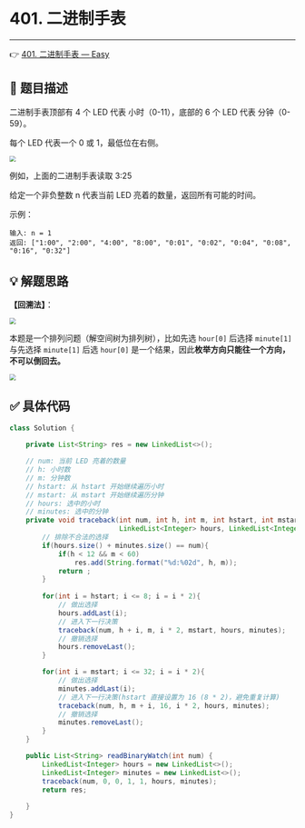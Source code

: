 # 401. 二进制手表

---

👉 [401. 二进制手表 — Easy](https://leetcode-cn.com/problems/binary-watch/)

## 📜 题目描述

二进制手表顶部有 4 个 LED 代表 小时（0-11），底部的 6 个 LED 代表 分钟（0-59）。

每个 LED 代表一个 0 或 1，最低位在右侧。

<img src="https://cs-wiki.oss-cn-shanghai.aliyuncs.com/img/20201112150821.png" style="zoom:67%;" />

例如，上面的二进制手表读取 3:25

给定一个非负整数 n 代表当前 LED 亮着的数量，返回所有可能的时间。

示例：

```
输入: n = 1
返回: ["1:00", "2:00", "4:00", "8:00", "0:01", "0:02", "0:04", "0:08", "0:16", "0:32"]
```

## 💡 解题思路

**【回溯法】**：

<img src="https://cs-wiki.oss-cn-shanghai.aliyuncs.com/img/20201112151514.png" style="zoom:67%;" />

本题是一个排列问题（解空间树为排列树），比如先选 `hour[0]` 后选择 `minute[1]` 与先选择 `minute[1]` 后选 `hour[0]` 是一个结果，因此**枚举方向只能往一个方向，不可以倒回去。**

<img src="https://cs-wiki.oss-cn-shanghai.aliyuncs.com/img/20201112151558.png" style="zoom: 67%;" />


## ✅  具体代码 


```java
class Solution {
    
    private List<String> res = new LinkedList<>();

    // num: 当前 LED 亮着的数量
    // h: 小时数
    // m: 分钟数
    // hstart: 从 hstart 开始继续遍历小时
    // mstart: 从 mstart 开始继续遍历分钟
    // hours: 选中的小时
    // minutes: 选中的分钟
    private void traceback(int num, int h, int m, int hstart, int mstart,
                           LinkedList<Integer> hours, LinkedList<Integer> minutes){
        // 排除不合法的选择                   
        if(hours.size() + minutes.size() == num){
            if(h < 12 && m < 60)
                res.add(String.format("%d:%02d", h, m));
            return ;
        }
        
        for(int i = hstart; i <= 8; i = i * 2){
            // 做出选择
            hours.addLast(i);
            // 进入下一行决策
            traceback(num, h + i, m, i * 2, mstart, hours, minutes);
            // 撤销选择
            hours.removeLast();
        }

        for(int i = mstart; i <= 32; i = i * 2){
            // 做出选择
            minutes.addLast(i);
            // 进入下一行决策(hstart 直接设置为 16 (8 * 2)，避免重复计算)
            traceback(num, h, m + i, 16, i * 2, hours, minutes);
            // 撤销选择
            minutes.removeLast();
        }
    }

    public List<String> readBinaryWatch(int num) {
        LinkedList<Integer> hours = new LinkedList<>();
        LinkedList<Integer> minutes = new LinkedList<>();
        traceback(num, 0, 0, 1, 1, hours, minutes);
        return res;
        
    }
}
```

